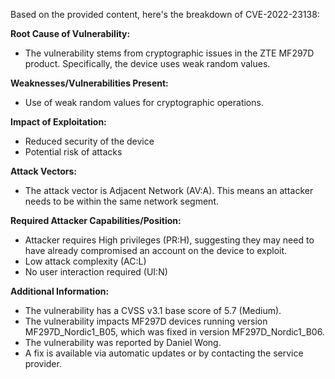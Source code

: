 Based on the provided content, here's the breakdown of CVE-2022-23138:

**Root Cause of Vulnerability:**
- The vulnerability stems from cryptographic issues in the ZTE MF297D product. Specifically, the device uses weak random values.

**Weaknesses/Vulnerabilities Present:**
- Use of weak random values for cryptographic operations.

**Impact of Exploitation:**
- Reduced security of the device
- Potential risk of attacks

**Attack Vectors:**
- The attack vector is Adjacent Network (AV:A). This means an attacker needs to be within the same network segment.

**Required Attacker Capabilities/Position:**
-  Attacker requires High privileges (PR:H), suggesting they may need to have already compromised an account on the device to exploit.
- Low attack complexity (AC:L)
- No user interaction required (UI:N)

**Additional Information:**
- The vulnerability has a CVSS v3.1 base score of 5.7 (Medium).
- The vulnerability impacts MF297D devices running version MF297D_Nordic1_B05, which was fixed in version MF297D_Nordic1_B06.
- The vulnerability was reported by Daniel Wong.
- A fix is available via automatic updates or by contacting the service provider.
